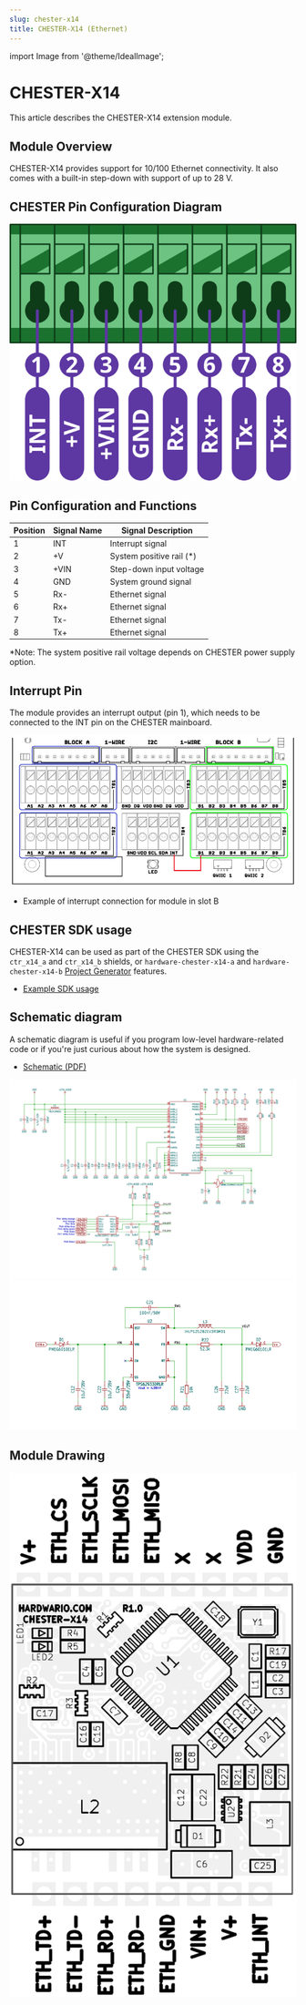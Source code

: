```yaml
---
slug: chester-x14
title: CHESTER-X14 (Ethernet)
---
```

import Image from '@theme/IdealImage';

# CHESTER-X14

This article describes the CHESTER-X14 extension module.

## Module Overview

CHESTER-X14 provides support for 10/100 Ethernet connectivity. It also comes with a built-in step-down with support of up to 28 V.

## CHESTER Pin Configuration Diagram

![](tb-chester-x14.png)

## Pin Configuration and Functions

| Position | Signal Name | Signal Description        |
| -------- | ----------- | ------------------------  |
| 1        | INT         | Interrupt signal          |
| 2        | +V          | System positive rail (\*) |
| 3        | +VIN        | Step-down input voltage   |
| 4        | GND         | System ground signal      |
| 5        | Rx-         | Ethernet signal           |
| 6        | Rx+         | Ethernet signal           |
| 7        | Tx-         | Ethernet signal           |
| 8        | Tx+         | Ethernet signal           |

\*Note: The system positive rail voltage depends on CHESTER power supply option.

## Interrupt Pin

The module provides an interrupt output (pin 1), which needs to be connected to the INT pin on the CHESTER mainboard.

![](int-pin.png)

* Example of interrupt connection for module in slot B

## CHESTER SDK usage

CHESTER-X14 can be used as part of the CHESTER SDK using the `ctr_x14_a` and `ctr_x14_b` shields, or `hardware-chester-x14-a` and `hardware-chester-x14-b` [Project Generator](/chester/firmware-sdk/how-to-project-generator.md) features.

- [Example SDK usage](https://github.com/hardwario/chester-sdk/tree/main/samples/chester_x14)

## Schematic diagram

A schematic diagram is useful if you program low-level hardware-related code or if you're just curious about how the system is designed.

- [Schematic (PDF)](schematics/hio-chester-x14-r1.0.pdf)

![](schematics/hio-chester-x14-r1.0-eth.png)
![](schematics/hio-chester-x14-r1.0-stepdown.png)

## Module Drawing

![](pc-chester-x14.png)

